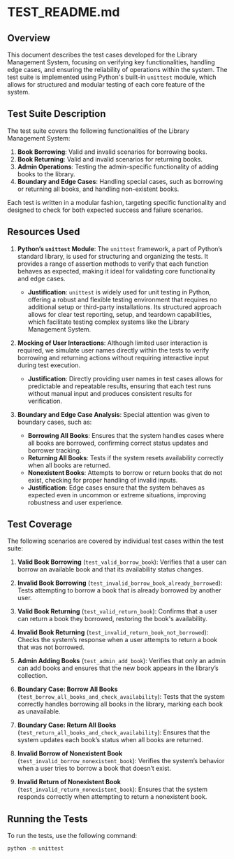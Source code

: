 # TEST_README.md

## Overview

This document describes the test cases developed for the Library Management System, focusing on verifying key functionalities, handling edge cases, and ensuring the reliability of operations within the system. The test suite is implemented using Python's built-in `unittest` module, which allows for structured and modular testing of each core feature of the system.

## Test Suite Description

The test suite covers the following functionalities of the Library Management System:

1. **Book Borrowing**: Valid and invalid scenarios for borrowing books.
2. **Book Returning**: Valid and invalid scenarios for returning books.
3. **Admin Operations**: Testing the admin-specific functionality of adding books to the library.
4. **Boundary and Edge Cases**: Handling special cases, such as borrowing or returning all books, and handling non-existent books.

Each test is written in a modular fashion, targeting specific functionality and designed to check for both expected success and failure scenarios.

## Resources Used

1. **Python’s `unittest` Module**: The `unittest` framework, a part of Python’s standard library, is used for structuring and organizing the tests. It provides a range of assertion methods to verify that each function behaves as expected, making it ideal for validating core functionality and edge cases.
   - **Justification**: `unittest` is widely used for unit testing in Python, offering a robust and flexible testing environment that requires no additional setup or third-party installations. Its structured approach allows for clear test reporting, setup, and teardown capabilities, which facilitate testing complex systems like the Library Management System.

2. **Mocking of User Interactions**: Although limited user interaction is required, we simulate user names directly within the tests to verify borrowing and returning actions without requiring interactive input during test execution.
   - **Justification**: Directly providing user names in test cases allows for predictable and repeatable results, ensuring that each test runs without manual input and produces consistent results for verification.

3. **Boundary and Edge Case Analysis**: Special attention was given to boundary cases, such as:
   - **Borrowing All Books**: Ensures that the system handles cases where all books are borrowed, confirming correct status updates and borrower tracking.
   - **Returning All Books**: Tests if the system resets availability correctly when all books are returned.
   - **Nonexistent Books**: Attempts to borrow or return books that do not exist, checking for proper handling of invalid inputs.
   - **Justification**: Edge cases ensure that the system behaves as expected even in uncommon or extreme situations, improving robustness and user experience.

## Test Coverage

The following scenarios are covered by individual test cases within the test suite:

1. **Valid Book Borrowing** (`test_valid_borrow_book`): Verifies that a user can borrow an available book and that its availability status changes.

2. **Invalid Book Borrowing** (`test_invalid_borrow_book_already_borrowed`): Tests attempting to borrow a book that is already borrowed by another user.

3. **Valid Book Returning** (`test_valid_return_book`): Confirms that a user can return a book they borrowed, restoring the book's availability.

4. **Invalid Book Returning** (`test_invalid_return_book_not_borrowed`): Checks the system’s response when a user attempts to return a book that was not borrowed.

5. **Admin Adding Books** (`test_admin_add_book`): Verifies that only an admin can add books and ensures that the new book appears in the library’s collection.

6. **Boundary Case: Borrow All Books** (`test_borrow_all_books_and_check_availability`): Tests that the system correctly handles borrowing all books in the library, marking each book as unavailable.

7. **Boundary Case: Return All Books** (`test_return_all_books_and_check_availability`): Ensures that the system updates each book’s status when all books are returned.

8. **Invalid Borrow of Nonexistent Book** (`test_invalid_borrow_nonexistent_book`): Verifies the system’s behavior when a user tries to borrow a book that doesn’t exist.

9. **Invalid Return of Nonexistent Book** (`test_invalid_return_nonexistent_book`): Ensures that the system responds correctly when attempting to return a nonexistent book.

## Running the Tests

To run the tests, use the following command:

```bash
python -m unittest 
